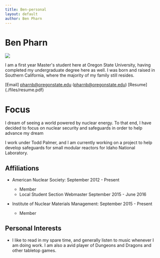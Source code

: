 ```yaml
---
title: Ben-personal
layout: default
author: Ben Pharn
---
```

Ben Pharn
================================

<img src="{{ site.url }}users/pharnb/images/image.jpg">

I am a first year Master's student here at Oregon State University, having completed my undergraduate degree here as well.  I was born and raised in Southern California, where the majority of my family still resides.

[Email] <a href="mailto:pharnb@oregonstate.edu" target="top"> pharnb@oregonstate.edu </a> (pharnb@oregonstate.edu)
[Resume] (./files/resume.pdf)

# Focus

I dream of seeing a world powered by nuclear energy.  To that end, I have decided to focus on nuclear security and safeguards in order to help advance my dream


I work under Todd Palmer, and I am currently working on a project to help develop safeguards for small modular reactors for Idaho National Laboratory.

## Affiliations

* American Nuclear Society: September 2012 - Present
  * Member
  * Local Student Section Webmaster September 2015 - June 2016

* Institute of Nuclear Materials Management: September 2015 - Present
  * Member

## Personal Interests

* I like to read in my spare time, and generally listen to music whenever I am doing work.  I am also a avid player of Dungeons and Dragons and other tabletop games.  
